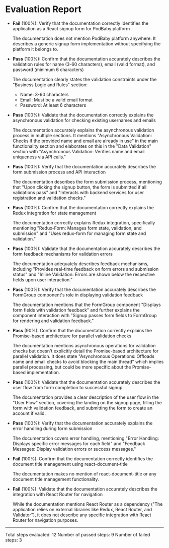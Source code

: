 # Evaluation Report

- **Fail** (100%): Verify that the documentation correctly identifies the application as a React signup form for PodBaby platform

    The documentation does not mention PodBaby platform anywhere. It describes a generic signup form implementation without specifying the platform it belongs to.

- **Pass** (100%): Confirm that the documentation accurately describes the validation rules for name (3-60 characters), email (valid format), and password (minimum 6 characters)

    The documentation clearly states the validation constraints under the "Business Logic and Rules" section:
    - Name: 3-60 characters
    - Email: Must be a valid email format
    - Password: At least 6 characters

- **Pass** (100%): Validate that the documentation correctly explains the asynchronous validation for checking existing usernames and emails

    The documentation accurately explains the asynchronous validation process in multiple sections. It mentions "Asynchronous Validation: Checks if the provided name and email are already in use" in the main functionality section and elaborates on this in the "Data Validation" section with "Asynchronous Validation: Verifies name and email uniqueness via API calls."

- **Pass** (100%): Verify that the documentation accurately describes the form submission process and API interaction

    The documentation describes the form submission process, mentioning that "Upon clicking the signup button, the form is submitted if all validations pass" and "Interacts with backend services for user registration and validation checks."

- **Pass** (100%): Confirm that the documentation correctly explains the Redux integration for state management

    The documentation correctly explains Redux integration, specifically mentioning "Redux-Form: Manages form state, validation, and submission" and "Uses redux-form for managing form state and validation."

- **Pass** (100%): Validate that the documentation accurately describes the form feedback mechanisms for validation errors

    The documentation adequately describes feedback mechanisms, including "Provides real-time feedback on form errors and submission status" and "Inline Validation: Errors are shown below the respective fields upon user interaction."

- **Pass** (100%): Verify that the documentation accurately describes the FormGroup component's role in displaying validation feedback

    The documentation mentions that the FormGroup component "Displays form fields with validation feedback" and further explains the component interaction with "Signup passes form fields to FormGroup for rendering and validation feedback."

- **Pass** (90%): Confirm that the documentation correctly explains the Promise-based architecture for parallel validation checks

    The documentation mentions asynchronous operations for validation checks but doesn't explicitly detail the Promise-based architecture for parallel validation. It does state "Asynchronous Operations: Offloads name and email checks to avoid blocking the main thread" which implies parallel processing, but could be more specific about the Promise-based implementation.

- **Pass** (100%): Validate that the documentation accurately describes the user flow from form completion to successful signup

    The documentation provides a clear description of the user flow in the "User Flow" section, covering the landing on the signup page, filling the form with validation feedback, and submitting the form to create an account if valid.

- **Pass** (100%): Verify that the documentation accurately explains the error handling during form submission

    The documentation covers error handling, mentioning "Error Handling: Displays specific error messages for each field" and "Feedback Messages: Display validation errors or success messages."

- **Fail** (100%): Confirm that the documentation correctly identifies the document title management using react-document-title

    The documentation makes no mention of react-document-title or any document title management functionality.

- **Fail** (100%): Validate that the documentation accurately describes the integration with React Router for navigation

    While the documentation mentions React Router as a dependency ("The application relies on external libraries like Redux, React Router, and Validator"), it does not describe any specific integration with React Router for navigation purposes.

---

Total steps evaluated: 12
Number of passed steps: 9
Number of failed steps: 3